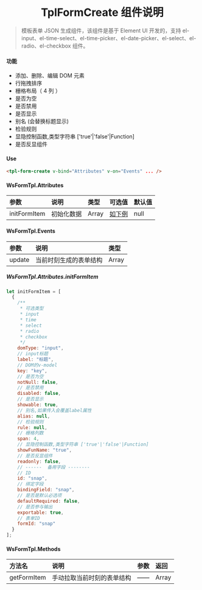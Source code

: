 # <center> TplFormCreate 组件说明 </center>

> 模板表单 JSON 生成组件，该组件是基于 Element UI 开发的，支持 el-input、el-time-select、el-time-picker、el-date-picker、el-select、el-radio、el-checkbox 组件。

#### 功能

- 添加、删除、编辑 DOM 元素
- 行拖拽排序
- 栅格布局（ 4 列 ）
- 是否为空
- 是否禁用
- 是否显示
- 别名 (会替换标题显示)
- 检验规则
- 显隐控制函数,类型字符串 ['true'|'false'|Function]
- 是否反显组件

#### Use

```html
<tpl-form-create v-bind="Attributes" v-on="Events" ... />
```

#### WsFormTpl.Attributes

| 参数         | 说明       | 类型  | 可选值                  | 默认值 |
| :----------- | :--------- | :---- | :---------------------- | :----- |
| initFormItem | 初始化数据 | Array | [如下例](#initFormItem) | null   |

#### WsFormTpl.Events

| 参数   | 说明                   | 类型  |
| :----- | :--------------------- | :---- |
| update | 当前时刻生成的表单结构 | Array |

<div id='initFormItem'></div>

##### WsFormTpl.Attributes.initFormItem

```javascript
let initFormItem = [
  {
    /**
     * 可选类型
     * input
     * time
     * select
     * radio
     * checkbox
     */
    domType: "input",
    // input标题
    label: "标题",
    // DOM的v-model
    key: "key",
    // 是否为空
    notNull: false,
    // 是否禁用
    disabled: false,
    // 是否显示
    showable: true,
    // 别名,如果传入会覆盖label属性
    alias: null,
    // 检验规则
    rule: null,
    // 栅格列数
    span: 4,
    // 显隐控制函数,类型字符串 ['true'|'false'|Function]
    showFunName: "true",
    // 是否反显组件
    readonly: false,
    // ------  备用字段 --------
    // ID
    id: "snap",
    // 绑定字段
    bindingField: "snap",
    // 是否是默认必选项
    defaultRequired: false,
    // 是否参与输出
    exportable: true,
    // 表单ID
    formId: "snap"
  }
];
```

#### WsFormTpl.Methods

| 方法名      | 说明                       | 参数 | 返回  |
| :---------- | :------------------------- | :--- | :---- |
| getFormItem | 手动拉取当前时刻的表单结构 | ——   | Array |
